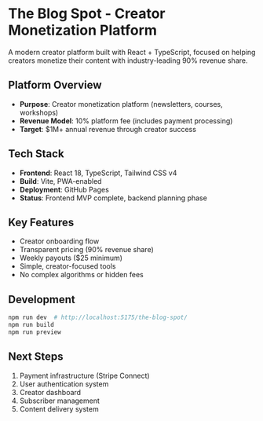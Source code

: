 # The Blog Spot - Creator Monetization Platform

A modern creator platform built with React + TypeScript, focused on helping creators monetize their content with industry-leading 90% revenue share.

## Platform Overview

- **Purpose**: Creator monetization platform (newsletters, courses, workshops)
- **Revenue Model**: 10% platform fee (includes payment processing)
- **Target**: $1M+ annual revenue through creator success

## Tech Stack

- **Frontend**: React 18, TypeScript, Tailwind CSS v4
- **Build**: Vite, PWA-enabled
- **Deployment**: GitHub Pages
- **Status**: Frontend MVP complete, backend planning phase

## Key Features

- Creator onboarding flow
- Transparent pricing (90% revenue share)
- Weekly payouts ($25 minimum)
- Simple, creator-focused tools
- No complex algorithms or hidden fees

## Development

```bash
npm run dev  # http://localhost:5175/the-blog-spot/
npm run build
npm run preview
```

## Next Steps

1. Payment infrastructure (Stripe Connect)
2. User authentication system
3. Creator dashboard
4. Subscriber management
5. Content delivery system
